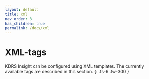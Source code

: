 ```yaml
---
layout: default
title: xml
nav_order: 3
has_children: true
permalink: /docs/xml
---
```

# XML-tags

KDRS Insight can be configured using XML templates. The currently available tags are described in this section.
{: .fs-6 .fw-300 }
